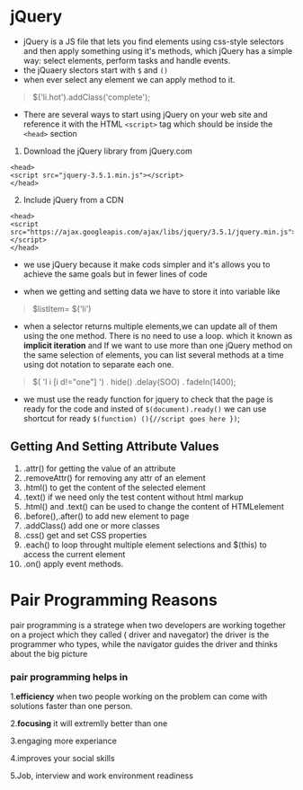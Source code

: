 # jQuery

* jQuery is a JS file that lets you find elements using css-style selectors and then apply something using it's methods, which jQuery has a simple way: select elements, perform tasks and handle events.
* the jQuaery slectors start with `$` and `()`
* when ever select any element we can apply method to it.
> $('li.hot').addClass('complete');

* There are several ways to start using jQuery on your web site and reference it with the HTML `<script>` tag which should be inside the `<head>` section
1. Download the jQuery library from jQuery.com
```
<head>
<script src="jquery-3.5.1.min.js"></script>
</head>
```
2. Include jQuery from a CDN
```
<head>
<script src="https://ajax.googleapis.com/ajax/libs/jquery/3.5.1/jquery.min.js"></script>
</head>
```
* we use jQuery because it make cods simpler and it's allows you to achieve
the same goals but in fewer lines of code

*  when we getting and setting data we have to store it into variable like
> $listItem= $('li')

* when a selector returns multiple elements,we can update all of them using the one method. There is no need to use a loop. which it known as **implicit iteration** and If we want to use more than one jQuery method on the same selection of elements, you can list several methods at a time using dot notation to separate each one.
> $( 'l i [i d!="one"] ') . hide() .delay(SOO) . fadeln(1400);

* we must use the ready function for jquery to check that the page is ready for the code and insted of `$(document).ready()` we can use shortcut for ready `$(function) (){//script goes here })`;

## Getting And Setting Attribute Values
1. .attr() for getting the value of an attribute 
2. .removeAttr() for removing any attr of an element
3. .html() to get the content of the selected element
4. .text() if we need only the test content without html markup 
5. .html() and .text() can be used to change the content of HTMLelement
6. .before(),.after() to add new element to page
7. .addClass() add one or more classes
8.  .css() get and set CSS properties
9.  .each() to loop throught multiple element selections and $(this) to access the current element
10. .on() apply event methods.


# Pair Programming Reasons

pair programming is a stratege when two developers are working together on a project which they called ( driver and navegator)  the driver is the programmer who types, while the navigator guides the driver and thinks about the big picture

### pair programming helps in
1.**efficiency** when two people working on the problem can come with solutions faster than one person.

2.**focusing** it will extremlly better than one 

3.engaging more experiance

4.improves your social skills 

5.Job, interview and work environment readiness